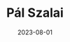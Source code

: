 ---
title: "Pál Szalai"
cc-type: person
date: 2023-08-01
hashtag: pál-szalai
tags:
  - Hungarian
  - hero
  - human being
---